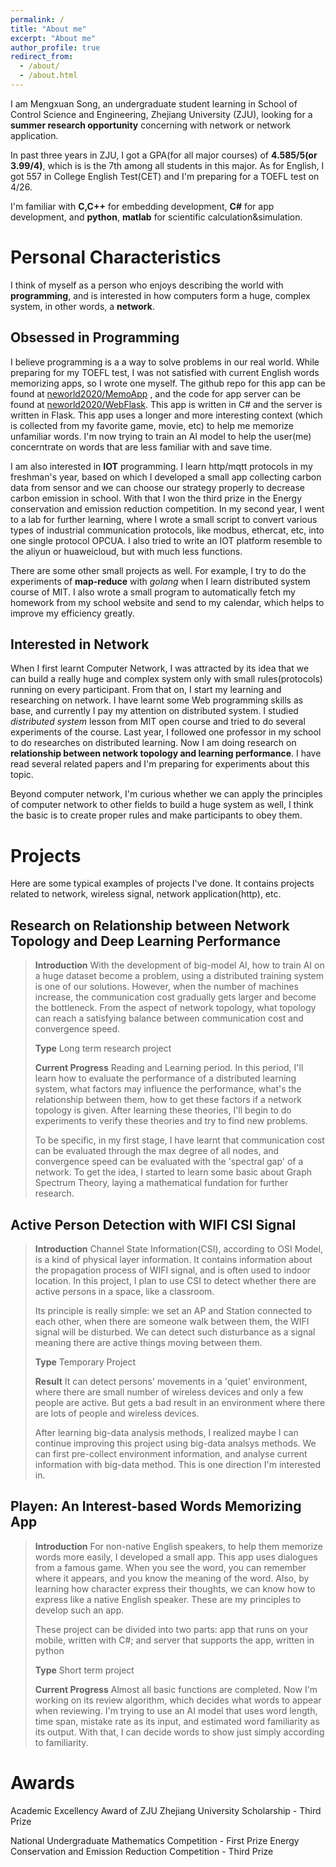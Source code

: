 ```yaml
---
permalink: /
title: "About me"
excerpt: "About me"
author_profile: true
redirect_from: 
  - /about/
  - /about.html
---
```


I am Mengxuan Song, an undergraduate student learning in School of Control Science and Engineering, Zhejiang University (ZJU), looking for a **summer research opportunity** concerning with network or network application.

In past three years in ZJU, I got a GPA(for all major courses) of **4.585/5(or 3.99/4)**, which is is the 7th among all students in this major. As for English, I got 557 in College English Test(CET) and I'm preparing for a TOEFL test on 4/26.

I'm familiar with **C,C++** for embedding development, **C#** for app development, and **python**, **matlab** for scientific calculation&simulation.

# Personal Characteristics

I think of myself as a person who enjoys describing the world with **programming**, and is interested in how computers form a huge, complex system, in other words, a **network**. 

## Obsessed in Programming

I believe programming is a a way to solve problems in our real world. While preparing for my TOEFL test, I was not satisfied with current English words memorizing apps, so I wrote one myself.  The github repo for this app can be found at [neworld2020/MemoApp](https://github.com/neworld2020/MemoApp) , and the code for app server can be found at [neworld2020/WebFlask](https://github.com/neworld2020/WebFlask). This app is written in C# and the server is written in Flask. This app uses a longer and more interesting context (which is collected from my favorite game, movie, etc) to help me memorize unfamiliar words. I'm now trying to train an AI model to help the user(me) concerntrate on words that are less familiar with and save time.

I am also interested in **IOT** programming. I learn http/mqtt protocols in my freshman's year, based on which I developed a small app collecting carbon data from sensor and we can choose our strategy properly to decrease carbon emission in school. With that I won the third prize in the Energy conservation and emission reduction competition. In my second year, I went to a lab for further learning, where I wrote a small script to convert various types of industrial communication protocols, like modbus, ethercat, etc, into one single protocol OPCUA. I also tried to write an IOT platform resemble to the aliyun or huaweicloud, but with much less functions.

There are some other small projects as well. For example, I try to do the experiments of **map-reduce** with *golang* when I learn distributed system course of MIT. I also wrote a small program to automatically fetch my homework from my school website and send to my calendar, which helps to improve my efficiency greatly.

## Interested in Network

When I first learnt Computer Network, I was attracted by its idea that we can build a really huge and complex system only with small rules(protocols) running on every participant. From that on, I start my learning and researching on network. I have learnt some Web programming skills as base, and currently I pay my attention on distributed system. I studied *distributed system* lesson from MIT open course and tried to do several experiments of the course. Last year, I followed one professor in my school to do researches on distributed learning. Now I am doing research on **relationship between network topology and learning performance**. I have read several related papers and I'm preparing for experiments about this topic.

Beyond computer network, I'm curious whether we can apply the principles of computer network to other fields to build a huge system as well, I think the basic is to create proper rules and make participants to obey them.

# Projects

Here are some typical examples of projects I've done. It contains projects related to network, wireless signal, network application(http), etc.

## Research on Relationship between Network Topology and Deep Learning Performance

> **Introduction**
> With the development of big-model AI, how to train AI on a huge dataset become a problem, using a distributed training system is one of our solutions. However, when the number of machines increase, the communication cost gradually gets larger and become the bottleneck. From the aspect of network topology, what topology can reach a satisfying balance between communication cost and convergence speed.
>
> **Type**
> Long term research project
>
> **Current Progress**
> Reading and Learning period. In this period, I'll learn how to evaluate the performance of a distributed learning system, what factors may influence the performance, what's the relationship between them, how to get these factors if a network topology is given. After learning these theories, I'll begin to do experiments to verify these theories and try to find new problems.
>
> To be specific, in my first stage, I have learnt that communication cost can be evaluated through the max degree of all nodes, and convergence speed can be evaluated with the 'spectral gap' of a network. To get the idea, I started to learn some basic about Graph Spectrum Theory, laying a mathematical fundation for further research.

## Active Person Detection with WIFI CSI Signal

> **Introduction**
> Channel State Information(CSI), according to OSI Model, is a kind of physical layer information. It contains information about the propagation process of WIFI signal, and is often used to indoor location. In this project, I plan to use CSI to detect whether there are active persons in a space, like a classroom.
>
> Its principle is really simple: we set an AP and Station connected to each other, when there are someone walk between them, the WIFI signal will be disturbed. We can detect such disturbance as a signal meaning there are active things moving between them.
>
> **Type**
> Temporary Project
>
> **Result**
> It can detect persons' movements in a 'quiet' environment, where there are small number of wireless devices and only a few people are active. But gets a bad result in an environment where there are lots of people and wireless devices. 
>
> After learning big-data analysis methods, I realized maybe I can continue improving this project using big-data analsys methods. We can first pre-collect environment information, and analyse current information with big-data method. This is one direction I'm interested in.

## Playen: An Interest-based Words Memorizing App

> **Introduction**
> For non-native English speakers, to help them memorize words more easily, I developed a small app. This app uses dialogues from a famous game. When you see the word, you can remember where it appears, and you know the meaning of the word. Also, by learning how character express their thoughts, we can know how to express like a native English speaker. These are my principles to develop such an app.
>
> These project can be divided into two parts: app that runs on your mobile, written with C#; and server that supports the app, written in python
>
> **Type**
> Short term project
>
> **Current Progress**
> Almost all basic functions are completed. Now I'm working on its review algorithm, which decides what words to appear when reviewing. I'm trying to use an AI model that uses word length, time span, mistake rate as its input, and estimated word familiarity as its output. With that, I can decide words to show just simply according to familiarity.

# Awards

Academic Excellency Award of ZJU
Zhejiang University Scholarship - Third Prize

National Undergraduate Mathematics Competition - First Prize
Energy Conservation and Emission Reduction Competition - Third Prize